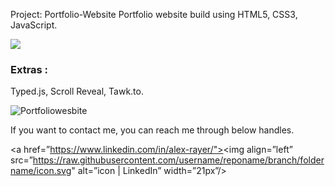 Project: Portfolio-Website
Portfolio website build using HTML5, CSS3, JavaScript.

![](https://img.shields.io/badge/Code-HTML5-informational?style=flat&logo=HTML5&color=E34F26)
### Extras : 
Typed.js, Scroll Reveal, Tawk.to.




![Portfoliowesbite](https://user-images.githubusercontent.com/89434892/185240101-92691938-6a36-443b-983d-435dfa044151.PNG)


If you want to contact me, you can reach me through below handles.

<a href=”https://www.linkedin.com/in/alex-rayer/"><img align=”left” src=”https://raw.githubusercontent.com/username/reponame/branch/foldername/icon.svg" alt=”icon | LinkedIn” width=”21px”/></a>



